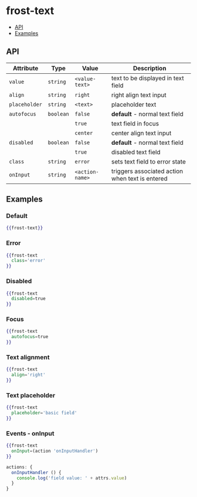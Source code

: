 # frost-text

 * [API](#api)
 * [Examples](#examples)

## API

| Attribute | Type | Value | Description |
| --------- | ---- | ----- | ----------- |
| `value` | `string` | `<value-text>` | text to be displayed in text field |
| `align` |`string` | `right` | right align text input |
| `placeholder` | `string` | `<text>` | placeholder text |
| `autofocus` |`boolean` | `false` | **default** - normal text field |
| | | `true` | text field in focus |
| | | `center` | center align text input |
| `disabled` | `boolean` | `false` | **default** - normal text field |
| | | `true` | disabled text field |
| `class` | `string` | `error` | sets text field to error state |
| `onInput` | `string` | `<action-name>` | triggers associated action when text is entered |


## Examples

### Default
```handlebars
{{frost-text}}
```

### Error
```handlebars
{{frost-text
  class='error'
}}
```
### Disabled
```handlebars
{{frost-text
  disabled=true
}}
```

### Focus
```handlebars
{{frost-text
  autofocus=true
}}
```

### Text alignment
```handlebars
{{frost-text
  align='right'
}}
```

### Text placeholder
```handlebars
{{frost-text
  placeholder='basic field'
}}
```

### Events - onInput
```handlebars
{{frost-text
  onInput=(action 'onInputHandler')
}}
```

```javascript
actions: {
  onInputHandler () {
    console.log('field value: ' + attrs.value)
  }
}
```

